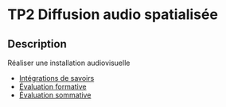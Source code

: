 # TP2 <!-- %: BLOC2 -->Diffusion audio spatialisée<!-- %; -->

## Description

<!-- %: DESCRIPTION_EVS_2 -->
Réaliser une installation audiovisuelle
<!-- %; -->


* [Intégrations de savoirs](../../03-savoirs/02/)
* [Évaluation formative](../../04-evaluations/formatives/02/)
* [Évaluation sommative](../../04-evaluations/sommatives/02/)
